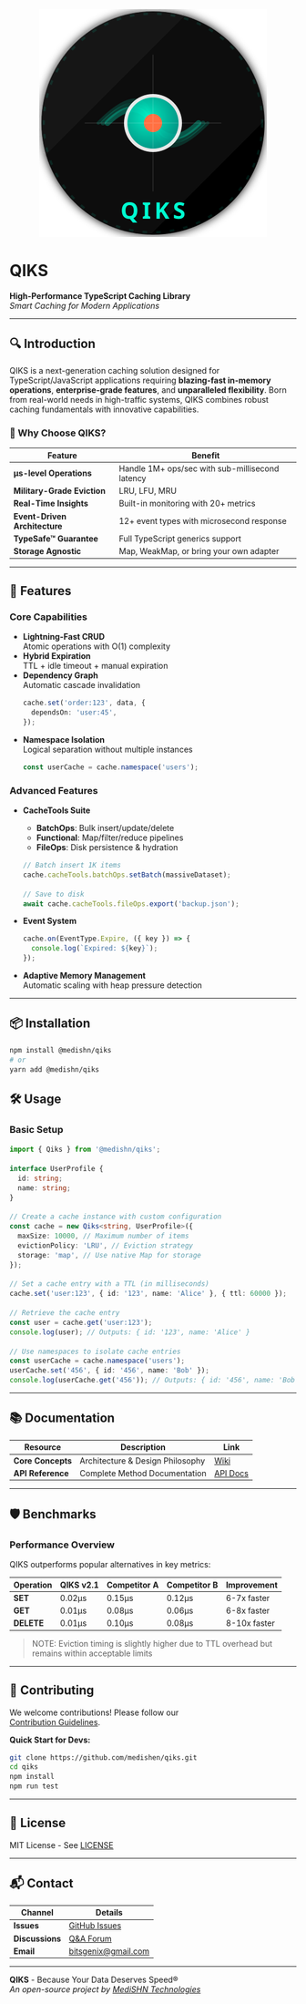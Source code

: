 <p align="center">
  <img src="./docs/logo.svg" alt="QIKS Logo" />
</p>

# QIKS

**High-Performance TypeScript Caching Library**  
_Smart Caching for Modern Applications_

---

## 🔍 Introduction

QIKS is a next-generation caching solution designed for TypeScript/JavaScript applications requiring **blazing-fast in-memory operations**, **enterprise-grade features**, and **unparalleled flexibility**. Born from real-world needs in high-traffic systems, QIKS combines robust caching fundamentals with innovative capabilities.

### 🚀 Why Choose QIKS?

| Feature                       | Benefit                                         |
| ----------------------------- | ----------------------------------------------- |
| **µs-level Operations**       | Handle 1M+ ops/sec with sub-millisecond latency |
| **Military-Grade Eviction**   | LRU, LFU, MRU                                   |
| **Real-Time Insights**        | Built-in monitoring with 20+ metrics            |
| **Event-Driven Architecture** | 12+ event types with microsecond response       |
| **TypeSafe™ Guarantee**       | Full TypeScript generics support                |
| **Storage Agnostic**          | Map, WeakMap, or bring your own adapter         |

---

## 🌟 Features

### Core Capabilities

- **Lightning-Fast CRUD**  
  Atomic operations with O(1) complexity
- **Hybrid Expiration**  
  TTL + idle timeout + manual expiration
- **Dependency Graph**  
  Automatic cascade invalidation
  ```ts
  cache.set('order:123', data, {
    dependsOn: 'user:45',
  });
  ```
- **Namespace Isolation**  
  Logical separation without multiple instances
  ```ts
  const userCache = cache.namespace('users');
  ```

### Advanced Features

- **CacheTools Suite**

  - **BatchOps**: Bulk insert/update/delete
  - **Functional**: Map/filter/reduce pipelines
  - **FileOps**: Disk persistence & hydration

  ```ts
  // Batch insert 1K items
  cache.cacheTools.batchOps.setBatch(massiveDataset);

  // Save to disk
  await cache.cacheTools.fileOps.export('backup.json');
  ```

- **Event System**

  ```ts
  cache.on(EventType.Expire, ({ key }) => {
    console.log(`Expired: ${key}`);
  });
  ```

- **Adaptive Memory Management**  
  Automatic scaling with heap pressure detection

---

## 📦 Installation

```bash
npm install @medishn/qiks
# or
yarn add @medishn/qiks
```

## 🛠 Usage

### Basic Setup

```ts
import { Qiks } from '@medishn/qiks';

interface UserProfile {
  id: string;
  name: string;
}

// Create a cache instance with custom configuration
const cache = new Qiks<string, UserProfile>({
  maxSize: 10000, // Maximum number of items
  evictionPolicy: 'LRU', // Eviction strategy
  storage: 'map', // Use native Map for storage
});

// Set a cache entry with a TTL (in milliseconds)
cache.set('user:123', { id: '123', name: 'Alice' }, { ttl: 60000 });

// Retrieve the cache entry
const user = cache.get('user:123');
console.log(user); // Outputs: { id: '123', name: 'Alice' }

// Use namespaces to isolate cache entries
const userCache = cache.namespace('users');
userCache.set('456', { id: '456', name: 'Bob' });
console.log(userCache.get('456')); // Outputs: { id: '456', name: 'Bob' }
```

---

## 📚 Documentation

| Resource          | Description                      | Link                                                                 |
| ----------------- | -------------------------------- | -------------------------------------------------------------------- |
| **Core Concepts** | Architecture & Design Philosophy | [Wiki](https://github.com/medishen/qiks/wiki/Core-Concepts)          |
| **API Reference** | Complete Method Documentation    | [API Docs](https://github.com/medishen/qiks/wiki/QIKS-API-Reference) |

---

## 🛡 Benchmarks

### Performance Overview

QIKS outperforms popular alternatives in key metrics:

| Operation  | QIKS v2.1 | Competitor A | Competitor B | Improvement  |
| ---------- | --------- | ------------ | ------------ | ------------ |
| **SET**    | 0.02µs    | 0.15µs       | 0.12µs       | 6-7x faster  |
| **GET**    | 0.01µs    | 0.08µs       | 0.06µs       | 6-8x faster  |
| **DELETE** | 0.01µs    | 0.10µs       | 0.08µs       | 8-10x faster |

> NOTE: Eviction timing is slightly higher due to TTL overhead but remains within acceptable limits

---

## 🤝 Contributing

We welcome contributions! Please follow our  
[Contribution Guidelines](https://github.com/medishen/qiks/blob/main/CONTRIBUTING.md).

**Quick Start for Devs:**

```bash
git clone https://github.com/medishen/qiks.git
cd qiks
npm install
npm run test
```

---

## 📜 License

MIT License - See [LICENSE](https://github.com/medishen/qiks/blob/main/LICENSE)

---

## 📬 Contact

| Channel         | Details                                                   |
| --------------- | --------------------------------------------------------- |
| **Issues**      | [GitHub Issues](https://github.com/medishen/qiks/issues)  |
| **Discussions** | [Q&A Forum](https://github.com/medishen/qiks/discussions) |
| **Email**       | [bitsgenix@gmail.com](mailto:bitsgenix@gmail.com)         |

---

**QIKS** - Because Your Data Deserves Speed®  
_An open-source project by [MediSHN Technologies](https://github.com/medishen)_
